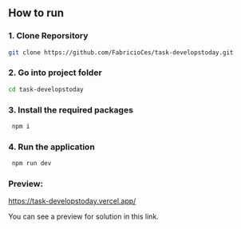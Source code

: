 ## How to run

### 1. Clone Reporsitory

``` bash
git clone https://github.com/FabricioCes/task-developstoday.git
```
### 2. Go into project folder

```bash
cd task-developstoday
```

### 3. Install the required packages
``` bash
 npm i
```

### 4. Run the application

``` bash
 npm run dev
```

### Preview:

https://task-developstoday.vercel.app/

You can see a preview for solution in this link.